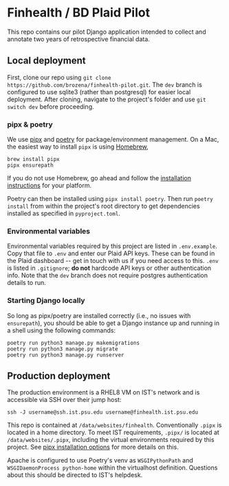 # Finhealth / BD Plaid Pilot

This repo contains our pilot Django application intended to collect and annotate two years of retrospective financial data.

## Local deployment

First, clone our repo using `git clone https://github.com/brozena/finhealth-pilot.git`. The `dev` branch is configured to use sqlite3 (rather than postgresql) for easier local deployment. After cloning, navigate to the project's folder and use `git switch dev` before proceeding.

### pipx & poetry

We use [pipx](https://pipx.pypa.io/stable/) and [poetry](https://python-poetry.org/) for package/environment management. On a Mac, the easiest way to install `pipx` is using [Homebrew](https://brew.sh),

```
brew install pipx
pipx ensurepath
```

If you do not use Homebrew, go ahead and follow the [installation instructions](https://pipx.pypa.io/stable/) for your platform.

Poetry can then be installed using `pipx install poetry`. Then run `poetry install` from within the project's root directory to get dependencies installed as specified in `pyproject.toml`.

### Environmental variables

Environmental variables required by this project are listed in `.env.example`. Copy that file to `.env` and enter our Plaid API keys. These can be found in the Plaid dashboard -- get in touch with us if you need access to this. `.env` is listed in `.gitignore`; **do not** hardcode API keys or other authentication info. Note that the `dev` branch does not require postgres authentication details to run. 

### Starting Django locally

So long as pipx/poetry are installed correctly (i.e., no issues with `ensurepath`), you should be able to get a Django instance up and running in a shell using the following commands:

```
poetry run python3 manage.py makemigrations
poetry run python3 manage.py migrate
poetry run python3 manage.py runserver
``` 

## Production deployment

The production environment is a RHEL8 VM on IST's network and is accessible via SSH over their jump host:

```
ssh -J username@ssh.ist.psu.edu username@finhealth.ist.psu.edu
```

This repo is contained at `/data/websites/finhealth`. Conventionally `.pipx` is located in a home directory. To meet IST requirements, `.pipx/` is located at `/data/websites/.pipx`, including the virtual environments required by this project. See [pipx installation options](https://pipx.pypa.io/stable/installation/#installation-options) for more details on this.

Apache is configured to use Poetry's venv as `WSGIPythonPath` and `WSGIDaemonProcess python-home` within the virtualhost definition. Questions about this should be directed to IST's helpdesk.
